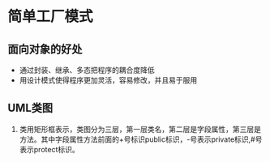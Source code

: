 # 简单工厂模式

## 面向对象的好处
* 通过封装、继承、多态把程序的耦合度降低
* 用设计模式使得程序更加灵活，容易修改，并且易于服用

## UML类图
1. 类用矩形框表示，类图分为三层，第一层类名，第二层是字段属性，第三层是方法。其中字段属性方法前面的+号标识public标识，-号表示private标识,#号表示protect标识。
